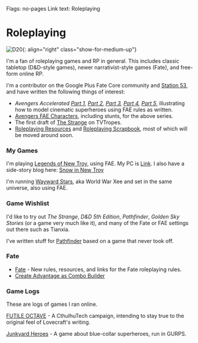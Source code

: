 Flags: no-pages
Link text: Roleplaying

# Roleplaying

![D20](/attachments/art/200px-D20pic.svg.png){: align="right" class="show-for-medium-up"}

I'm a fan of roleplaying games and RP in general. This includes classic tabletop (D&D-style games), newer narrativist-style games (Fate), and free-form online RP.

I'm a contributor on the Google Plus Fate Core community and [Station 53], and have written the following things of interest:

* *Avengers Accelerated [Part 1], [Part 2], [Part 3], [Part 4], [Part 5]*, illustrating how to model cinematic superheroes using FAE rules as written.
* [Avengers FAE Characters], including stunts, for the above series.
* The first draft of [The Strange] on TVTropes.
* [Roleplaying Resources] and [Roleplaying Scrapbook], most of which will be moved around soon.

### My Games

I'm playing [Legends of New Troy], using FAE. My PC is [Link]. I also have a side-story blog here: [Snow in New Troy](http://snowinnewtroy.blogspot.com/)

I'm running [Wayward Stars], aka World War Xee and set in the same universe, also using FAE.

### Game Wishlist

I'd like to try out *The Strange*, *D&D 5th Edition*, *Pathfinder*, *Golden Sky Stories* (or a game very much like it), and many of the Fate or FAE settings out there such as Tianxia.

I've written stuff for [Pathfinder] based on a game that never took off.

### Fate

* [Fate] - New rules, resources, and links for the Fate roleplaying rules.
* [Create Advantage as Combo Builder]

### Game Logs

These are logs of games I ran online.

[FUTILE OCTAVE] - A CthulhuTech campaign, intending to stay true to the original feel of Lovecraft's writing.

[Junkyard Heroes] - A game about blue-collar superheroes, run in GURPS.

[Legends of New Troy]: http://newtroy.astralfrontier.org/wiki/Main_Page
[Wayward Stars]: http://imperium.astralfrontier.org/wiki/Main_Page
[Link]: http://newtroy.astralfrontier.org/wiki/Link
[Create Advantage as Combo Builder]: /rpg/create-advantage-as-combo-builder
[Fate]: /rpg/fate
[FUTILE OCTAVE]: /rpg/futile-octave
[Junkyard Heroes]: /rpg/junkyard-heroes
[Pathfinder]: /rpg/pathfinder
[Roleplaying Resources]: /rpg/resources
[Roleplaying Scrapbook]: /rpg/scrapbook
[Avengers FAE Characters]: https://docs.google.com/document/d/1jdLwE_ayNgjAZuVD0XllUvSJ_r5yJPXBrzMz9YgUGEw/edit
[Station 53]: http://station53.blogspot.com/
[The Strange]: http://tvtropes.org/pmwiki/pmwiki.php/TabletopGame/TheStrange
[Part 1]: http://station53.blogspot.com/2014/07/avengers-accelerated-invasion-begins.html
[Part 2]: http://station53.blogspot.com/2014/07/avengers-accelerated-war-part-25.html
[Part 3]: http://station53.blogspot.com/2014/07/avengers-accelerated-avengers-assembled.html
[Part 4]: http://station53.blogspot.com/2014/07/avengers-accelerated-hope-is-lost-part.html
[Part 5]: http://station53.blogspot.com/2014/08/avengers-accelerated-sacrifice-play.html
